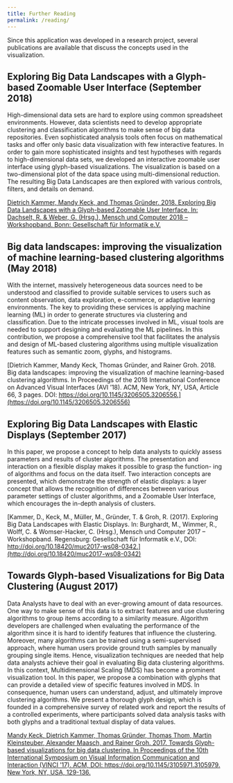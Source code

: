 ```yaml
---
title: Further Reading
permalink: /reading/
---
```


Since this application was developed in a research project, several publications are available that discuss the concepts used in the visualization.

## Exploring Big Data Landscapes with a Glyph-based Zoomable User Interface (September 2018)

High-dimensional data sets are hard to explore using common spreadsheet environments. However, data scientists need to develop appropriate clustering and classification algorithms to make sense of big data repositories. Even sophisticated analysis tools often focus on mathematical tasks and offer only basic data visualization with few interactive features. In order to gain more sophisticated insights and test hypotheses with regards to high-dimensional data sets, we developed an interactive zoomable user interface using glyph-based visualizations. The visualization is based on a two-dimensional plot of the data space using multi-dimensional reduction. The resulting Big Data Landscapes are then explored with various controls, filters, and details on demand.

[Dietrich Kammer, Mandy Keck, and Thomas Gründer. 2018. Exploring Big Data Landscapes with a Glyph-based Zoomable User Interface. In: Dachselt, R. & Weber, G. (Hrsg.), Mensch und Computer 2018 – Workshopband. Bonn: Gesellschaft für Informatik e.V.](http://doi.org/10.18420/muc2018-demo-0497)

## Big data landscapes: improving the visualization of machine learning-based clustering algorithms (May 2018)

With the internet, massively heterogeneous data sources need to be understood and classified to provide suitable services to users such as content observation, data exploration, e-commerce, or adaptive learning environments. The key to providing these services is applying machine learning (ML) in order to generate structures via clustering and classification. Due to the intricate processes involved in ML, visual tools are needed to support designing and evaluating the ML pipelines. In this contribution, we propose a comprehensive tool that facilitates the analysis and design of ML-based clustering algorithms using multiple visualization features such as semantic zoom, glyphs, and histograms.

[Dietrich Kammer, Mandy Keck, Thomas Gründer, and Rainer Groh. 2018. Big data landscapes: improving the visualization of machine learning-based clustering algorithms. In Proceedings of the 2018 International Conference on Advanced Visual Interfaces (AVI ’18). ACM, New York, NY, USA, Article 66, 3 pages. DOI: https://doi.org/10.1145/3206505.3206556.](https://doi.org/10.1145/3206505.3206556)

## Exploring Big Data Landscapes with Elastic Displays (September 2017)

In this paper, we propose a concept to help data analysts to quickly assess parameters and results of cluster algorithms. The presentation and interaction on a flexible display makes it possible to grasp the function- ing of algorithms and focus on the data itself. Two interaction concepts are presented, which demonstrate the strength of elastic displays: a layer concept that allows the recognition of differences between various parameter settings of cluster algorithms, and a Zoomable User Interface, which encourages the in-depth analysis of clusters.

[Kammer, D., Keck, M., Müller, M., Gründer, T. & Groh, R. (2017). Exploring Big Data Landscapes with Elastic Displays. In: Burghardt, M., Wimmer, R., Wolff, C. & Womser-Hacker, C. (Hrsg.), Mensch und Computer 2017 – Workshopband. Regensburg: Gesellschaft für Informatik e.V., DOI: http://doi.org/10.18420/muc2017-ws08-0342.](http://doi.org/10.18420/muc2017-ws08-0342)

## Towards Glyph-based Visualizations for Big Data Clustering (August 2017)

Data Analysts have to deal with an ever-growing amount of data resources. One way to make sense of this data is to extract features and use clustering algorithms to group items according to a similarity measure. Algorithm developers are challenged when evaluating the performance of the algorithm since it is hard to identify features that influence the clustering. Moreover, many algorithms can be trained using a semi-supervised approach, where human users provide ground truth samples by manually grouping single items. Hence, visualization techniques are needed that help data analysts achieve their goal in evaluating Big data clustering algorithms. In this context, Multidimensional Scaling (MDS) has become a prominent visualization tool. In this paper, we propose a combination with glyphs that can provide a detailed view of specific features involved in MDS. In consequence, human users can understand, adjust, and ultimately improve clustering algorithms. We present a thorough glyph design, which is founded in a comprehensive survey of related work and report the results of a controlled experiments, where participants solved data analysis tasks with both glyphs and a traditional textual display of data values.

[Mandy Keck, Dietrich Kammer, Thomas Gründer, Thomas Thom, Martin Kleinsteuber, Alexander Maasch, and Rainer Groh. 2017. Towards Glyph-based visualizations for big data clustering. In Proceedings of the 10th International Symposium on Visual Information Communication and Interaction (VINCI ’17). ACM,  DOI: https://doi.org/10.1145/3105971.3105979. New York, NY, USA, 129-136.](http://dl.acm.org/citation.cfm?id=3105979)